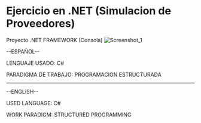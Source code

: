 # Ejercicio en .NET (Simulacion de Proveedores)
Proyecto .NET FRAMEWORK (Consola)
![Screenshot_1](https://user-images.githubusercontent.com/71730230/173475275-ec4fb05f-d1f9-49f0-83c2-0187b6d5a118.png)

--ESPAÑOL--

LENGUAJE USADO:
C#


PARADIGMA DE TRABAJO:
PROGRAMACION ESTRUCTURADA


-----------------------------------------------------------------------------------------------

--ENGLISH--

USED LANGUAGE:
C#


WORK PARADIGM:
STRUCTURED PROGRAMMING
